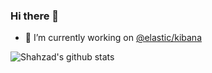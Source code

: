 ### Hi there 👋
- 🔭 I’m currently working on [@elastic/kibana](https://github.com/elastic/kibana)

![Shahzad's github stats](https://github-readme-stats.vercel.app/api?username=shahzad31&show_icons=true)
